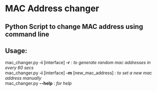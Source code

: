 # MAC Address changer

## Python Script to change MAC address using command line
## Usage: <br>

  mac_changer.py **-i** [interface] **-r** : *to generate random mac addresses in every 60 secs* <br>
  mac_changer.py **-i** [interface] **-m** [new_mac_address] : *to set a new mac address manually* <br>
  mac_changer.py **--help** : *for help*

